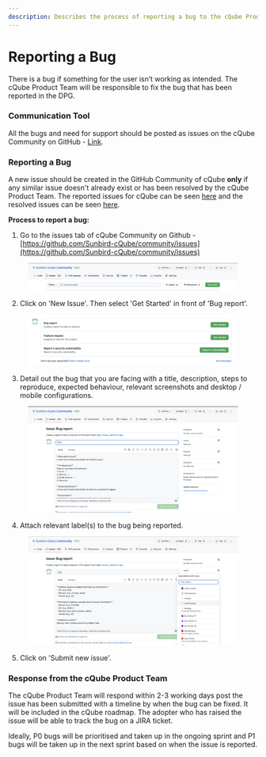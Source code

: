 ```yaml
---
description: Describes the process of reporting a bug to the cQube Product Team
---
```


# Reporting a Bug

There is a bug if something for the user isn’t working as intended. The cQube Product Team will be responsible to fix the bug that has been reported in the DPG.

### Communication Tool

All the bugs and need for support should be posted as issues on the cQube Community on GitHub - [Link](https://github.com/Sunbird-cQube/community/issues).

### Reporting a Bug

A new issue should be created in the GitHub Community of cQube **only** if any similar issue doesn't already exist or has been resolved by the cQube Product Team. The reported issues for cQube can be seen [here](https://github.com/Sunbird-cQube/community/issues?q=is%3Aopen+is%3Aissue) and the resolved issues can be seen [here](https://github.com/Sunbird-cQube/community/issues?q=is%3Aissue+is%3Aclosed).

**Process to report a bug:**

1. Go to the issues tab of cQube Community on Github - [https://github.com/Sunbird-cQube/community/issues](https://github.com/Sunbird-cQube/community/issues)

<figure><img src="../.gitbook/assets/image (1) (1).png" alt=""><figcaption></figcaption></figure>

2. Click on 'New Issue'. Then select 'Get Started' in front of 'Bug report'.

<figure><img src="../.gitbook/assets/image (16).png" alt=""><figcaption></figcaption></figure>

3. Detail out the bug that you are facing with a title, description, steps to reproduce, expected behaviour, relevant screenshots and desktop / mobile configurations.

<figure><img src="../.gitbook/assets/image (7).png" alt=""><figcaption></figcaption></figure>

4. Attach relevant label(s) to the bug being reported.

<figure><img src="../.gitbook/assets/image (6) (4).png" alt=""><figcaption></figcaption></figure>

5. Click on 'Submit new issue'.

### Response from the cQube Product Team

The cQube Product Team will respond within 2-3 working days post the issue has been submitted with a timeline by when the bug can be fixed. It will be included in the cQube roadmap. The adopter who has raised the issue will be able to track the bug on a JIRA ticket.

Ideally, P0 bugs will be prioritised and taken up in the ongoing sprint and P1 bugs will be taken up in the next sprint based on when the issue is reported.&#x20;
